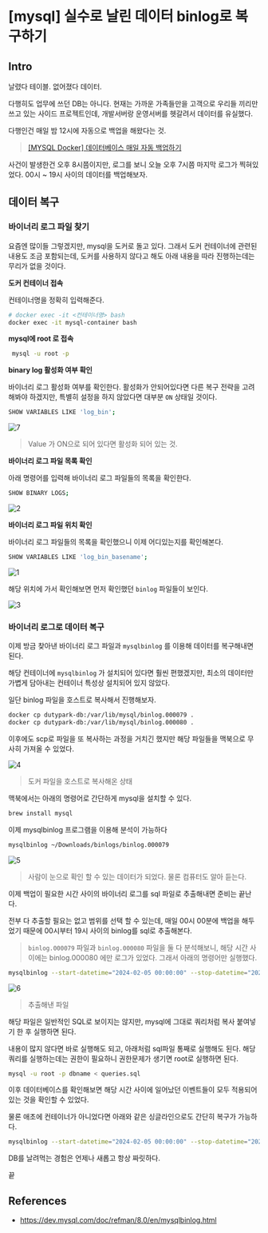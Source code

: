 # [mysql] 실수로 날린 데이터 binlog로 복구하기

## Intro

날렸다 테이블. 없어졌다 데이터.

다행히도 업무에 쓰던 DB는 아니다. 현재는 가까운 가족들만을 고객으로 우리들 끼리만 쓰고 있는 사이드 프로젝트인데, 개발서버랑 운영서버를 헷갈려서 데이터를 유실했다.

다행인건 매일 밤 12시에 자동으로 백업을 해왔다는 것.

> [[MYSQL Docker] 데이터베이스 매일 자동 백업하기](https://shanepark.tistory.com/448)

사건이 발생한건 오후 8시쯤이지만, 로그를 보니 오늘 오후 7시쯤 마지막 로그가 찍혀있었다. 00시 ~ 19시 사이의 데이터를 백업해보자.

## 데이터 복구

### 바이너리 로그 파일 찾기 

요즘엔 많이들 그렇겠지만, mysql을 도커로 돌고 있다. 그래서 도커 컨테이너에 관련된 내용도 조금 포함되는데, 도커를 사용하지 않다고 해도 아래 내용을 따라 진행하는데는 무리가 없을 것이다.

**도커 컨테이너 접속**

컨테이너명을 정확히 입력해준다.

```bash
# docker exec -it <컨테이너명> bash
docker exec -it mysql-container bash
```

**mysql에 root 로 접속**

````bash
 mysql -u root -p
````

**binary log 활성화 여부 확인**

바이너리 로그 활성화 여부를 확인한다. 활성화가 안되어있다면 다른 복구 전략을 고려해봐야 하겠지만, 특별히 설정을 하지 않았다면 대부분 `ON` 상태일 것이다.

```bash
SHOW VARIABLES LIKE 'log_bin';
```

![7](https://raw.githubusercontent.com/ShanePark/mdblog/main/backend/db/mysql/mysql_binarylog.assets/7.webp)

> Value 가 ON으로 되어 있다면 활성화 되어 있는 것.

**바이너리 로그 파일 목록 확인**

아래 명령어를 입력해 바이너리 로그 파일들의 목록을 확인한다.

```bash
SHOW BINARY LOGS;
```

![2](https://raw.githubusercontent.com/ShanePark/mdblog/main/backend/db/mysql/mysql_binarylog.assets/2.webp)

**바이너리 로그 파일 위치 확인**

바이너리 로그 파일들의 목록을 확인했으니 이제 어디있는지를 확인해본다.

```bash
SHOW VARIABLES LIKE 'log_bin_basename';
```

![1](https://raw.githubusercontent.com/ShanePark/mdblog/main/backend/db/mysql/mysql_binarylog.assets/1.webp)

해당 위치에 가서 확인해보면 먼저 확인했던 `binlog` 파일들이 보인다.

![3](https://raw.githubusercontent.com/ShanePark/mdblog/main/backend/db/mysql/mysql_binarylog.assets/3.webp)

### 바이너리 로그로 데이터 복구

이제 방금 찾아낸 바이너리 로그 파일과 `mysqlbinlog` 를 이용해 데이터를 복구해내면 된다.

해당 컨테이너에 `mysqlbinlog` 가 설치되어 있다면 훨씬 편했겠지만, 최소의 데이터만 가볍게 담아내는 컨테이너 특성상 설치되어 있지 않았다. 

일단 binlog 파일을 호스트로 복사해서 진행해보자.

```bash
docker cp dutypark-db:/var/lib/mysql/binlog.000079 .
docker cp dutypark-db:/var/lib/mysql/binlog.000080 .
```

이후에도 scp로 파일을 또 복사하는 과정을 거치긴 했지만 해당 파일들을 맥북으로 무사히 가져올 수 있었다.

![4](https://raw.githubusercontent.com/ShanePark/mdblog/main/backend/db/mysql/mysql_binarylog.assets/4.webp)

> 도커 파일을 호스트로 복사해온 상태

맥북에서는 아래의 명령어로 간단하게 mysql을 설치할 수 있다.

```bash
brew install mysql
```

이제 mysqlbinlog 프로그램을 이용해 분석이 가능하다

```bash
mysqlbinlog ~/Downloads/binlogs/binlog.000079
```

![5](https://raw.githubusercontent.com/ShanePark/mdblog/main/backend/db/mysql/mysql_binarylog.assets/5.webp)

> 사람이 눈으로 확인 할 수 있는 데이터가 되었다. 물론 컴퓨터도 알아 듣는다.

이제 백업이 필요한 시간 사이의 바이너리 로그를 sql 파일로 추출해내면 준비는 끝난다. 

전부 다 추출할 필요는 없고 범위를 선택 할 수 있는데, 매일 00시 00분에 백업을 해두었기 때문에 00시부터 19시 사이의 binlog를 sql로 추출해본다.

> `binlog.000079` 파일과 `binlog.000080` 파일을 둘 다 분석해보니, 해당 시간 사이에는 binlog.000080 에만 로그가 있었다. 그래서 아래의 명령어만 실행했다.

```bash
mysqlbinlog --start-datetime="2024-02-05 00:00:00" --stop-datetime="2024-02-05 19:00:00" binlog.000080 > queries.sql
```

![6](https://raw.githubusercontent.com/ShanePark/mdblog/main/backend/db/mysql/mysql_binarylog.assets/6.webp)

> 추출해낸 파일

해당 파일은 일반적인 SQL로 보이지는 않지만, mysql에 그대로 쿼리처럼 복사 붙여넣기 한 후 실행하면 된다.

내용이 많지 않다면 바로 실행해도 되고, 아래처럼 sql파일 통째로 실행해도 된다. 해당 쿼리를 실행하는데는 권한이 필요하니 권한문제가 생기면 root로 실행하면 된다.

```bash
mysql -u root -p dbname < queries.sql
```

이후 데이터베이스를 확인해보면 해당 시간 사이에 일어났던 이벤트들이 모두 적용되어 있는 것을 확인할 수 있었다.

물론 애초에 컨테이너가 아니었다면 아래와 같은 싱글라인으로도 간단히 복구가 가능하다.

```bash
mysqlbinlog --start-datetime="2024-02-05 00:00:00" --stop-datetime="2024-02-05 19:00:00" binlog.000080 | mysql -u root -p
```

DB를 날려먹는 경험은 언제나 새롭고 항상 짜릿하다.

끝

## References

- https://dev.mysql.com/doc/refman/8.0/en/mysqlbinlog.html